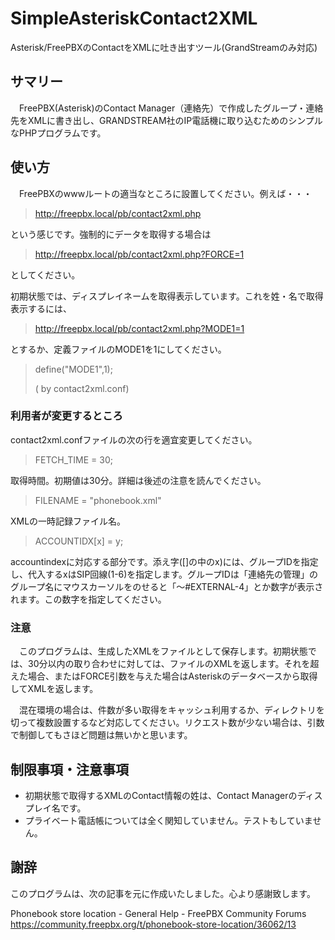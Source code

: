 # SimpleAsteriskContact2XML

Asterisk/FreePBXのContactをXMLに吐き出すツール(GrandStreamのみ対応)

## サマリー

　FreePBX(Asterisk)のContact Manager（連絡先）で作成したグループ・連絡先をXMLに書き出し、GRANDSTREAM社のIP電話機に取り込むためのシンプルなPHPプログラムです。

## 使い方

　FreePBXのwwwルートの適当なところに設置してください。例えば・・・

> http://freepbx.local/pb/contact2xml.php

という感じです。強制的にデータを取得する場合は

> http://freepbx.local/pb/contact2xml.php?FORCE=1

としてください。

初期状態では、ディスプレイネームを取得表示しています。これを姓・名で取得表示するには、

> http://freepbx.local/pb/contact2xml.php?MODE1=1

とするか、定義ファイルのMODE1を1にしてください。

> define("MODE1",1);
>
> ( by contact2xml.conf)


### 利用者が変更するところ

contact2xml.confファイルの次の行を適宜変更してください。

> FETCH_TIME = 30;

取得時間。初期値は30分。詳細は後述の注意を読んでください。

> FILENAME = "phonebook.xml"

XMLの一時記録ファイル名。

> ACCOUNTIDX[x] = y;

accountindexに対応する部分です。添え字([]の中のx)には、グループIDを指定し、代入するxはSIP回線(1-6)を指定します。グループIDは「連絡先の管理」のグループ名にマウスカーソルをのせると「〜#EXTERNAL-4」とか数字が表示されます。この数字を指定してください。

### 注意

　このプログラムは、生成したXMLをファイルとして保存します。初期状態では、30分以内の取り合わせに対しては、ファイルのXMLを返します。それを超えた場合、またはFORCE引数を与えた場合はAsteriskのデータベースから取得してXMLを返します。

　混在環境の場合は、件数が多い取得をキャッシュ利用するか、ディレクトリを切って複数設置するなど対応してください。リクエスト数が少ない場合は、引数で制御してもさほど問題は無いかと思います。


## 制限事項・注意事項

- 初期状態で取得するXMLのContact情報の姓は、Contact Managerのディスプレイ名です。
- プライベート電話帳については全く関知していません。テストもしていません。

## 謝辞

このプログラムは、次の記事を元に作成いたしました。心より感謝致します。

Phonebook store location - General Help - FreePBX Community Forums  https://community.freepbx.org/t/phonebook-store-location/36062/13
